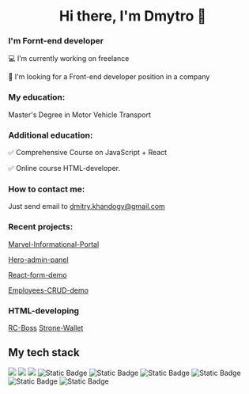 <h1 align="center"><span>Hi there, I'm Dmytro </span> 👋</h1>

### I'm Fornt-end developer

:computer: I’m currently working on freelance

:mag_right: I'm looking for a Front-end developer position in a company


### My education: 
Master's Degree in Motor Vehicle Transport


### Additional education:
:white_check_mark: Comprehensive Course on JavaScript + React

:white_check_mark: Online course HTML-developer.
<br/>

### How to contact me: 
Just send email to [dmitry.khandogy@gmail.com](mailto:dmitry.khandogy@gmail.com)


### Recent projects:
[Marvel-Informational-Portal](https://github.com/Khandohii/Marvel-Informational-Portal)

[Hero-admin-panel](https://github.com/Khandohii/hero-admin-panel)

[React-form-demo](https://github.com/Khandohii/react-form-demo)

[Employees-CRUD-demo](https://github.com/Khandohii/employees-CRUD-demo)


### HTML-developing
[RC-Boss](https://github.com/Khandohii/RC-Boss)
[Strone-Wallet](https://github.com/Khandohii/Strone-Wallet)


## My tech stack
![](https://img.shields.io/badge/HTML-E34F26?style=for-the-badge&logo=html5&logoColor=white)
![](https://img.shields.io/badge/CSS-1572B6?style=for-the-badge&logo=css3&logoColor=white)
![](https://img.shields.io/badge/JavaScript-F7DF1E?style=for-the-badge&logo=javascript&logoColor=black)
![Static Badge](https://img.shields.io/badge/React-61DAFB?style=for-the-badge&logo=react&logoColor=black)
![Static Badge](https://img.shields.io/badge/Redux-764ABC?style=for-the-badge&logo=redux)
![Static Badge](https://img.shields.io/badge/jQuery-0769AD?style=for-the-badge&logo=jquery)
![Static Badge](https://img.shields.io/badge/git-F05032?style=for-the-badge&logo=git&logoColor=white)
![Static Badge](https://img.shields.io/badge/PHP-777BB4?style=for-the-badge&logo=php&logoColor=white)
![Static Badge](https://img.shields.io/badge/WordPress-21759B?style=for-the-badge&logo=wordpress)

